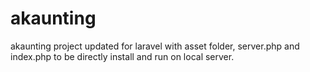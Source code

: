 # akaunting
akaunting project updated for laravel with asset folder, server.php and index.php to be directly install and run on local server.
